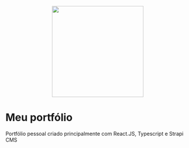 <div align="center"><img src="https://gotardo.vercel.app/assets/logo.svg" width="250px" /></div>

# Meu portfólio
Portfólio pessoal criado principalmente com React.JS, Typescript e Strapi CMS
